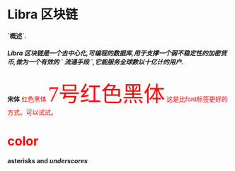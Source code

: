 <h1>Libra 区块链</h1>
<h4>`概述`.</h4>
<h5>Libra 区块链是一个去中心化,可编程的数据库,用于支撑一个弱不稳定性的加密货币,做为一个有效的
  `
  流通手段
  `,它能服务全球数以十亿计的用户.</h5>


**宋体**
<font face="黑体" color=red>红色黑体</font>
<font face="黑体" color=red size=7>7号红色黑体</font>
<span style="color:red;">这是比font标签更好的方式。可以试试。</span>
<h1 style="color:red;">color</h1>

**asterisks and _underscores_**
